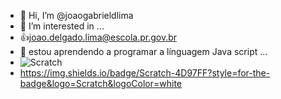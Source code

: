 - 👋 Hi, I’m @joaogabrieldlima
- 👀 I’m interested in ...
- :+1:joao.delgado.lima@escola.pr.gov.br
- 🌱 estou aprendendo a programar a línguagem Java script ...
-  ![Scratch](https://img.shields.io/badge/Scratch-4D97FF?style=for-the-badge&logo=Scratch&logoColor=white)
-  https://img.shields.io/badge/Scratch-4D97FF?style=for-the-badge&logo=Scratch&logoColor=white
